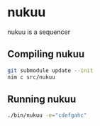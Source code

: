 # nukuu

nukuu is a sequencer

## Compiling nukuu

```sh
git submodule update --init
nim c src/nukuu
```

## Running nukuu

```sh
./bin/nukuu -e="cdefgahc"
```
